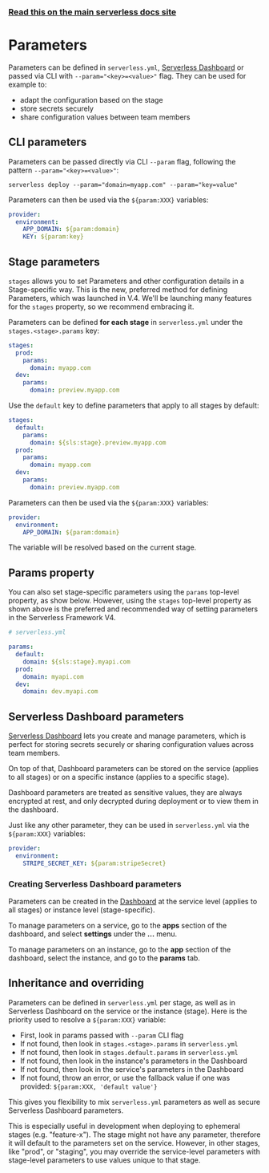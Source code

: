 <!--
title: Serverless Framework - Parameters
description: How the Serverless Framework parameters work and how to use them.
layout: Doc
-->

<!-- DOCS-SITE-LINK:START automatically generated  -->

### [Read this on the main serverless docs site](https://www.serverless.com/framework/docs/providers/aws/guide/parameters)

<!-- DOCS-SITE-LINK:END -->

# Parameters

Parameters can be defined in `serverless.yml`, [Serverless Dashboard](https://app.serverless.com) or passed via CLI with `--param="<key>=<value>"` flag. They can be used for example to:

- adapt the configuration based on the stage
- store secrets securely
- share configuration values between team members

## CLI parameters

Parameters can be passed directly via CLI `--param` flag, following the pattern `--param="<key>=<value>"`:

```
serverless deploy --param="domain=myapp.com" --param="key=value"
```

Parameters can then be used via the `${param:XXX}` variables:

```yaml
provider:
  environment:
    APP_DOMAIN: ${param:domain}
    KEY: ${param:key}
```

## Stage parameters

`stages` allows you to set Parameters and other configuration details in a Stage-specific way. This is the new, preferred method for defining Parameters, which was launched in V.4. We'll be launching many features for the `stages` property, so we recommend embracing it.

Parameters can be defined **for each stage** in `serverless.yml` under the `stages.<stage>.params` key:

```yaml
stages:
  prod:
    params:
      domain: myapp.com
  dev:
    params:
      domain: preview.myapp.com
```

Use the `default` key to define parameters that apply to all stages by default:

```yaml
stages:
  default:
    params:
      domain: ${sls:stage}.preview.myapp.com
  prod:
    params:
      domain: myapp.com
  dev:
    params:
      domain: preview.myapp.com
```

Parameters can then be used via the `${param:XXX}` variables:

```yaml
provider:
  environment:
    APP_DOMAIN: ${param:domain}
```

The variable will be resolved based on the current stage.

## Params property

You can also set stage-specific parameters using the `params` top-level property, as show below. However, using the `stages` top-level property as shown above is the preferred and recommended way of setting parameters in the Serverless Framework V4.

```yml
# serverless.yml

params:
  default:
    domain: ${sls:stage}.myapi.com
  prod:
    domain: myapi.com
  dev:
    domain: dev.myapi.com
```

## Serverless Dashboard parameters

[Serverless Dashboard](https://www.serverless.com/secrets) lets you create and manage parameters, which is perfect for storing secrets securely or sharing configuration values across team members.

On top of that, Dashboard parameters can be stored on the service (applies to all stages) or on a specific instance (applies to a specific stage).

Dashboard parameters are treated as sensitive values, they are always encrypted at rest, and only decrypted during deployment or to view them in the dashboard.

Just like any other parameter, they can be used in `serverless.yml` via the `${param:XXX}` variables:

```yaml
provider:
  environment:
    STRIPE_SECRET_KEY: ${param:stripeSecret}
```

### Creating Serverless Dashboard parameters

Parameters can be created in the [Dashboard](https://app.serverless.com/) at the service level (applies to all stages) or instance level (stage-specific).

To manage parameters on a service, go to the **apps** section of the dashboard, and select **settings** under the **...** menu.

To manage parameters on an instance, go to the **app** section of the dashboard, select the instance, and go to the **params** tab.

## Inheritance and overriding

Parameters can be defined in `serverless.yml` per stage, as well as in Serverless Dashboard on the service or the instance (stage). Here is the priority used to resolve a `${param:XXX}` variable:

- First, look in params passed with `--param` CLI flag
- If not found, then look in `stages.<stage>.params` in `serverless.yml`
- If not found, then look in `stages.default.params` in `serverless.yml`
- If not found, then look in the instance's parameters in the Dashboard
- If not found, then look in the service's parameters in the Dashboard
- If not found, throw an error, or use the fallback value if one was provided: `${param:XXX, 'default value'}`

This gives you flexibility to mix `serverless.yml` parameters as well as secure Serverless Dashboard parameters.

This is especially useful in development when deploying to ephemeral stages (e.g. "feature-x"). The stage might not have any parameter, therefore it will default to the parameters set on the service. However, in other stages, like "prod", or "staging", you may override the service-level parameters with stage-level parameters to use values unique to that stage.
